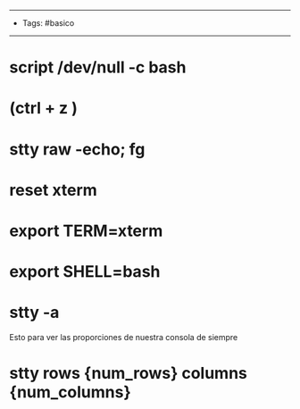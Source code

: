 -----
- Tags: #basico 
----

# script /dev/null -c bash 

# (ctrl + z )

# stty raw -echo; fg 

# reset xterm 

# export TERM=xterm 

# export SHELL=bash 

# stty -a 
Esto para ver las proporciones de nuestra consola de siempre 

# stty rows {num_rows} columns {num_columns}